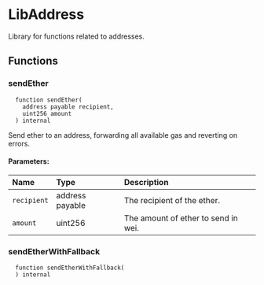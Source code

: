 # LibAddress

Library for functions related to addresses.



## Functions
### sendEther
```solidity
  function sendEther(
    address payable recipient,
    uint256 amount
  ) internal
```
Send ether to an address, forwarding all available gas and reverting on errors.


#### Parameters:
| Name | Type | Description                                                          |
| :--- | :--- | :------------------------------------------------------------------- |
|`recipient` | address payable | The recipient of the ether.
|`amount` | uint256 | The amount of ether to send in wei.

### sendEtherWithFallback
```solidity
  function sendEtherWithFallback(
  ) internal
```




